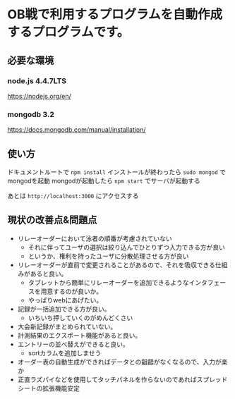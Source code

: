 # OB戦で利用するプログラムを自動作成するプログラムです。
## 必要な環境
### node.js 4.4.7LTS
https://nodejs.org/en/

### mongodb 3.2
https://docs.mongodb.com/manual/installation/

## 使い方
ドキュメントルートで
`npm install`
インストールが終わったら
`sudo mongod`
でmongodを起動
mongodが起動したら
`npm start`
でサーバが起動する

あとは
`http://localhost:3000`
にアクセスする


## 現状の改善点&問題点
* リレーオーダーにおいて泳者の順番が考慮されていない
  * それに伴ってユーザの選択は絞り込んでひとりずつ入力できる方が良い
  * というか、権利を持ったユーザに分散処理させる方が良い
* リレーオーダーが直前で変更されることがあるので、それを吸収できる仕組みがあると良い。
  * タブレットから簡単にリレーオーダーを追加できるようなインタフェースを用意するのが良いか。
  * やっぱりwebにあげたい。
* 記録が一括追加できる方が良い。
  * いちいち押していくのがめんどくさい
* 大会新記録がまとめられていない。
* 計測結果のエクスポート機能があると良い。
* エントリーの並べ替えができると良い。
  * sortカラムを追加しませう
* オーダー表の自動生成ができればデータとの齟齬がなくなるので、入力が楽か
* 正直ラズパイなどを使用してタッチパネルを作らないのであればスプレッドシートの拡張機能安定

